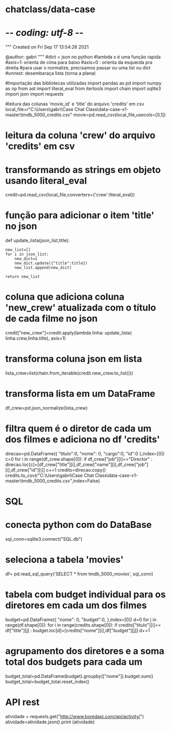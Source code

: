 # chatclass/data-case
# -*- coding: utf-8 -*-
"""
Created on Fri Sep 17 13:54:26 2021

@author: gabri
"""
#dict = json no python
#lambda x é uma função rapida
#axis=1: orienta de cima para baixo
#axis=0 : orienta da esquerda pra direita
#para usar o normalize, precisamos passar ou uma list ou dict
#unnest: desembaraça lista (torna a plana)


#Importação das bibliotecas utilizadas
import pandas as pd
import numpy as np
from ast import literal_eval
from itertools import chain
import sqlite3
import json
import requests

#leitura das colunas 'movie_id' e 'title' do arquivo 'credits' em csv
local_file=r"C:\Users\gabri\Case Chat Class\data-case-v1-master\tmdb_5000_credits.csv"
movie=pd.read_csv(local_file,usecols=[0,1])

# leitura da coluna 'crew'  do arquivo 'credits' em csv
# transformando as strings em objeto usando literal_eval
credit=pd.read_csv(local_file,converters={'crew':literal_eval})


# função para adicionar o item 'title' no json
def update_lista(json_list,title):
    
    new_list=[]
    for i in json_list:
        new_dict=i
        new_dict.update({"title":title})
        new_list.append(new_dict)
    
    return new_list           
    

# coluna que adiciona coluna 'new_crew' atualizada com o título de cada filme no json
credit["new_crew"]=credit.apply(lambda linha: update_lista( linha.crew,linha.title), axis=1)

# transforma coluna json em lista
lista_crew=list(chain.from_iterable(credit.new_crew.to_list()))

# transforma lista em um DataFrame
df_crew=pd.json_normalize(lista_crew)

# filtra quem é o diretor de cada um dos filmes e adiciona no df 'credits'
direcao=pd.DataFrame({
    "titulo":0,
    "nome": 0,
    "cargo":0,
    "id":0
    },index=[0])
c=0
for i in range(df_crew.shape[0]):
    if df_crew["job"][i]=="Director" : 
        direcao.loc[c]=[df_crew["title"][i],df_crew["name"][i],df_crew["job"][i],df_crew["id"][i]]
        c+=1
credits=direcao.copy()
credits.to_csv(r"C:\Users\gabri\Case Chat Class\data-case-v1-master\tmdb_5000_credits.csv",index=False)


# SQL

# conecta python com do DataBase
sql_conn=sqlite3.connect("SQL.db")

# seleciona a tabela 'movies'
df= pd.read_sql_query('SELECT * from tmdb_5000_movies', sql_conn)

# tabela com budget individual para os diretores em cada um dos filmes
budget=pd.DataFrame({
    "nome": 0,
    "budget":0,
    },index=[0])
d=0
for j in range(df.shape[0]):
    for i in range(credits.shape[0]):
        if credits["titulo"][i]== df["title"][j] : 
            budget.loc[d]=[credits["nome"][i],df["budget"][j]]
            d+=1
            
# agrupamento dos diretores e a soma total dos budgets para cada um 
budget_total=pd.DataFrame(budget).groupby(["nome"]).budget.sum()
budget_total=budget_total.reset_index()    

# API rest
atividade = requests.get("http://www.boredapi.com/api/activity/")
atividade=atividade.json()
print (atividade)

